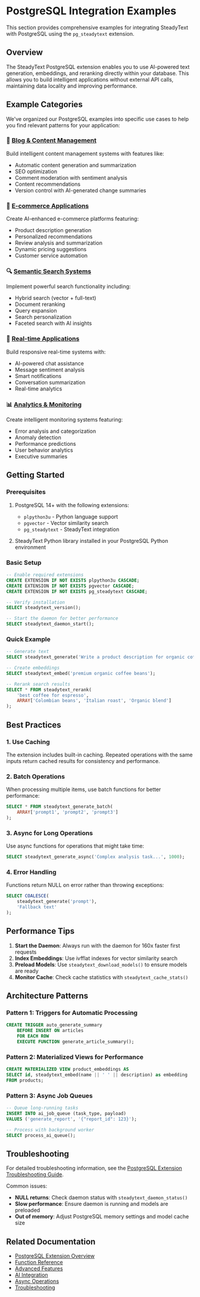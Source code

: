 # PostgreSQL Integration Examples

This section provides comprehensive examples for integrating SteadyText with PostgreSQL using the `pg_steadytext` extension. 

## Overview

The SteadyText PostgreSQL extension enables you to use AI-powered text generation, embeddings, and reranking directly within your database. This allows you to build intelligent applications without external API calls, maintaining data locality and improving performance.

## Example Categories

We've organized our PostgreSQL examples into specific use cases to help you find relevant patterns for your application:

### 📝 [Blog & Content Management](postgresql-blog-cms.md)
Build intelligent content management systems with features like:
- Automatic content generation and summarization
- SEO optimization
- Comment moderation with sentiment analysis
- Content recommendations
- Version control with AI-generated change summaries

### 🛒 [E-commerce Applications](postgresql-ecommerce.md)
Create AI-enhanced e-commerce platforms featuring:
- Product description generation
- Personalized recommendations
- Review analysis and summarization
- Dynamic pricing suggestions
- Customer service automation

### 🔍 [Semantic Search Systems](postgresql-search.md)
Implement powerful search functionality including:
- Hybrid search (vector + full-text)
- Document reranking
- Query expansion
- Search personalization
- Faceted search with AI insights

### 💬 [Real-time Applications](postgresql-realtime.md)
Build responsive real-time systems with:
- AI-powered chat assistance
- Message sentiment analysis
- Smart notifications
- Conversation summarization
- Real-time analytics

### 📊 [Analytics & Monitoring](postgresql-analytics.md)
Create intelligent monitoring systems featuring:
- Error analysis and categorization
- Anomaly detection
- Performance predictions
- User behavior analytics
- Executive summaries

## Getting Started

### Prerequisites

1. PostgreSQL 14+ with the following extensions:
   - `plpython3u` - Python language support
   - `pgvector` - Vector similarity search
   - `pg_steadytext` - SteadyText integration

2. SteadyText Python library installed in your PostgreSQL Python environment

### Basic Setup

```sql
-- Enable required extensions
CREATE EXTENSION IF NOT EXISTS plpython3u CASCADE;
CREATE EXTENSION IF NOT EXISTS pgvector CASCADE;
CREATE EXTENSION IF NOT EXISTS pg_steadytext CASCADE;

-- Verify installation
SELECT steadytext_version();

-- Start the daemon for better performance
SELECT steadytext_daemon_start();
```

### Quick Example

```sql
-- Generate text
SELECT steadytext_generate('Write a product description for organic coffee');

-- Create embeddings
SELECT steadytext_embed('premium organic coffee beans');

-- Rerank search results
SELECT * FROM steadytext_rerank(
    'best coffee for espresso',
    ARRAY['Colombian beans', 'Italian roast', 'Organic blend']
);
```

## Best Practices

### 1. Use Caching
The extension includes built-in caching. Repeated operations with the same inputs return cached results for consistency and performance.

### 2. Batch Operations
When processing multiple items, use batch functions for better performance:
```sql
SELECT * FROM steadytext_generate_batch(
    ARRAY['prompt1', 'prompt2', 'prompt3']
);
```

### 3. Async for Long Operations
Use async functions for operations that might take time:
```sql
SELECT steadytext_generate_async('Complex analysis task...', 1000);
```

### 4. Error Handling
Functions return NULL on error rather than throwing exceptions:
```sql
SELECT COALESCE(
    steadytext_generate('prompt'),
    'Fallback text'
);
```

## Performance Tips

1. **Start the Daemon**: Always run with the daemon for 160x faster first requests
2. **Index Embeddings**: Use ivfflat indexes for vector similarity search
3. **Preload Models**: Use `steadytext_download_models()` to ensure models are ready
4. **Monitor Cache**: Check cache statistics with `steadytext_cache_stats()`

## Architecture Patterns

### Pattern 1: Triggers for Automatic Processing
```sql
CREATE TRIGGER auto_generate_summary
    BEFORE INSERT ON articles
    FOR EACH ROW
    EXECUTE FUNCTION generate_article_summary();
```

### Pattern 2: Materialized Views for Performance
```sql
CREATE MATERIALIZED VIEW product_embeddings AS
SELECT id, steadytext_embed(name || ' ' || description) as embedding
FROM products;
```

### Pattern 3: Async Job Queues
```sql
-- Queue long-running tasks
INSERT INTO ai_job_queue (task_type, payload)
VALUES ('generate_report', '{"report_id": 123}');

-- Process with background worker
SELECT process_ai_queue();
```

## Troubleshooting

For detailed troubleshooting information, see the [PostgreSQL Extension Troubleshooting Guide](../postgresql-extension-troubleshooting.md).

Common issues:
- **NULL returns**: Check daemon status with `steadytext_daemon_status()`
- **Slow performance**: Ensure daemon is running and models are preloaded
- **Out of memory**: Adjust PostgreSQL memory settings and model cache size

## Related Documentation

- [PostgreSQL Extension Overview](../postgresql-extension.md)
- [Function Reference](../postgresql-extension-reference.md)
- [Advanced Features](../postgresql-extension-advanced.md)
- [AI Integration](../postgresql-extension-ai.md)
- [Async Operations](../postgresql-extension-async.md)
- [Troubleshooting](../postgresql-extension-troubleshooting.md)